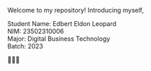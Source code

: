 Welcome to my repository! Introducing myself,

Student Name: Edbert Eldon Leopard <br>
NIM: 23502310006 <br>
Major: Digital Business Technology <br>
Batch: 2023 <br>

🦖🍕🍦